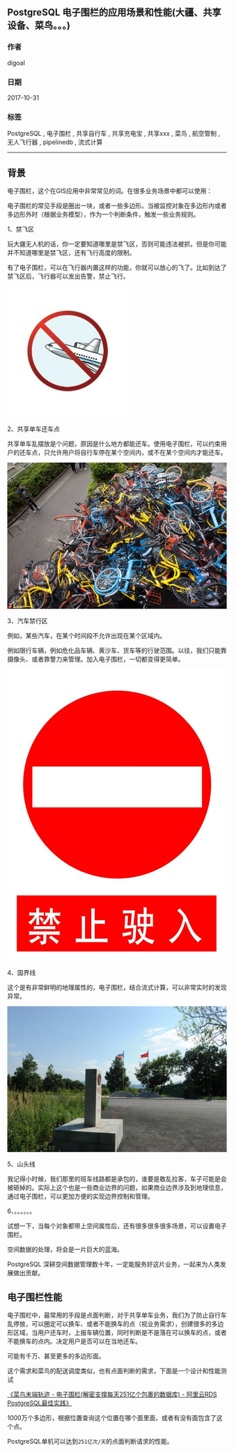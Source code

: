 ## PostgreSQL 电子围栏的应用场景和性能(大疆、共享设备、菜鸟。。。)  
                         
### 作者        
digoal        
        
### 日期         
2017-10-31        
          
### 标签        
PostgreSQL , 电子围栏 , 共享自行车 , 共享充电宝 , 共享xxx , 菜鸟 , 航空管制 , 无人飞行器 , pipelinedb , 流式计算         
                    
----                    
                     
## 背景        
电子围栏，这个在GIS应用中非常常见的词。在很多业务场景中都可以使用：  
  
电子围栏的常见手段是圈出一块，或者一些多边形。当被监控对象在多边形内或者多边形外时（根据业务模型），作为一个判断条件，触发一些业务规则。  
  
1、禁飞区  
  
玩大疆无人机的话，你一定要知道哪里是禁飞区，否则可能违法被抓，但是你可能并不知道哪里是禁飞区，还有飞行高度的限制。  
  
有了电子围栏，可以在飞行器内置这样的功能，你就可以放心的飞了。比如到达了禁飞区后，飞行器可以发出告警，禁止飞行。  
  
![pic](20171031_01_pic_001.jpg)  
  
2、共享单车还车点  
  
共享单车乱摆放是个问题，原因是什么地方都能还车。使用电子围栏，可以约束用户的还车点，只允许用户将自行车停在某个空间内，或不在某个空间内才能还车。  
  
![pic](20171031_01_pic_002.jpeg)  
  
3、汽车禁行区  
  
例如，某些汽车，在某个时间段不允许出现在某个区域内。  
  
例如限行车辆，例如危化品车辆、黄沙车、货车等的行驶范围。以往，我们只能靠摄像头、或者靠警力来管理。加入电子围栏，一切都变得更简单。  
  
![pic](20171031_01_pic_003.jpg)  
  
4、国界线  
  
这个是有非常鲜明的地理属性的，电子围栏，结合流式计算，可以非常实时的发现异常。  
  
![pic](20171031_01_pic_004.jpg)  
  
5、山头线  
  
我记得小时候，我们那里的班车线路都是承包的，谁要是敢乱拉客，车子可能是会被砸掉的。实际上这个也是一些商业边界的问题，如果商业边界涉及到地理信息，通过电子围栏，可以更加方便的实现边界控制和管理。  
  
  
6、。。。。。。  
  
试想一下，当每个对象都带上空间属性后，还有很多很多很多场景，可以设置电子围栏。  
  
空间数据的处理，将会是一片巨大的蓝海。  
  
PostgreSQL 深耕空间数据管理数十年，一定能服务好这片业务，一起来为人类发展做出贡献。  
  
## 电子围栏性能  
  
电子围栏中，最常用的手段是点面判断，对于共享单车业务，我们为了防止自行车乱停放，可以圈定可以换车、或者不能换车的点（视业务需求），创建很多的多边形区域，当用户还车时，上报车辆位置，同时判断是不是落在可以换车的点，或者不能换车的点内。决定用户是否可以在当地还车。  
  
可能有千万、甚至更多的多边形面。  
  
这个需求和菜鸟的配送调度类似，也有点面判断的需求，下面是一个设计和性能测试  
  
[《菜鸟末端轨迹 - 电子围栏(解密支撑每天251亿个包裹的数据库) - 阿里云RDS PostgreSQL最佳实践》](../201708/20170803_01.md)    
  
1000万个多边形，根据位置查询这个位置在哪个面里面，或者有没有面包含了这个点。  
  
PostgreSQL单机可以达到```251亿次/天```的点面判断请求的性能。  
  
  

